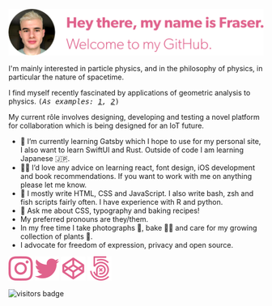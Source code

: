 [![Hey there, my name is Fraser. Welcome to my GitHub.][banner]][mysite]

I'm mainly interested in particle physics, and in the philosophy of physics, in particular the nature of spacetime.

I find myself recently fascinated by applications of geometric analysis to physics. <samp>(_As examples: [1][physics1], [2][physics2]_)</samp>

My current rôle involves designing, developing and testing a novel platform for collaboration which is being designed for an IoT future.

- 🌱 I’m currently learning Gatsby which I hope to use for my personal site, I also want to learn SwiftUI and Rust. Outside of code I am learning Japanese 🇯🇵.
- 🙋‍♂️ I’d love any advice on learning react, font design, iOS development and book recommendations. If you want to work with me on anything please let me know.
- 💪 I mostly write HTML, CSS and JavaScript. I also write bash, zsh and fish scripts fairly often. I have experience with R and python.
- 💬 Ask me about CSS, typography and baking recipes!
- My preferred pronouns are they/them.
- In my free time I take photographs 📸, bake 🧑‍🍳 and care for my growing collection of plants 🌴.
- I advocate for freedom of expression, privacy and open source.

[![Instagram link](./icons/ig.svg)][ig]
[![Twitter link](./icons/twitter.svg)][twitter]
[![Codepen link](./icons/cp.svg)][cp]
[![500px link](./icons/500px.svg)][500px]

![visitors badge][visitorBadge]

<!-- Links -->
[banner]: banner.svg "Profile banner"
[mySite]: https://frsr.me "My personal website"

[physics1]: https://onlinelibrary.wiley.com/doi/abs/10.1002/cpa.3160390714
[physics2]: https://users.math.msu.edu/users/awaldron/documents/awaldronRS19.pdf

[visitorBadge]: https://visitor-badge.glitch.me/badge?page_id=fraserembrey.me
[ig]: http://instagram.com/fraserembrey "My Instagram"
[cp]: http://codepen.io/frsr "My Codepen"
[twitter]: http://twitter.com/fraserembrey "My Twitter"
[500px]: https://500px.com/p/fraserembrey?view=photos "My 500px photos"

